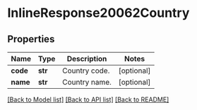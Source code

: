 # InlineResponse20062Country

## Properties
Name | Type | Description | Notes
------------ | ------------- | ------------- | -------------
**code** | **str** | Country code. | [optional] 
**name** | **str** | Country name. | [optional] 

[[Back to Model list]](../README.md#documentation-for-models) [[Back to API list]](../README.md#documentation-for-api-endpoints) [[Back to README]](../README.md)

